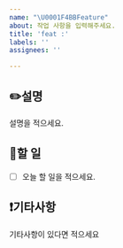 ```yaml
---
name: "\U0001F4BBFeature"
about: 작업 사항을 입력해주세요.
title: 'feat :'
labels: ''
assignees: ''

---
```


## ✏️설명
설명을 적으세요.

## 📒할 일
- [ ] 오늘 할 일을 적으세요.

## ❗️기타사항
기타사항이 있다면 적으세요
